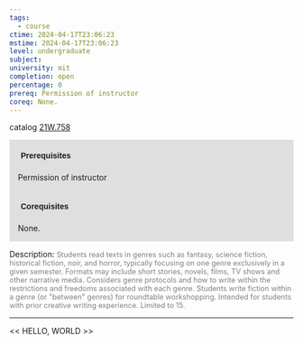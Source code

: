 ```yaml
---
tags:
  - course
ctime: 2024-04-17T23:06:23
mstime: 2024-04-17T23:06:23
level: undergraduate
subject: 
university: mit
completion: open
percentage: 0
prereq: Permission of instructor
coreq: None.
---
```


catalog [21W.758](http://student.mit.edu/catalog/m21Wb.html#21W.758)

<span style="display: block; padding: 15px; background-color: rgb(100, 100, 100, 0.2);"><font id="m_prereq2684_0" style="display: block; font-family: Arial, sans-serif; font-weight: bold; padding: 5px">Prerequisites</font><br><span id="prereq2684_0">Permission of instructor</span></span>
<span style="display: block; padding: 15px; background-color: rgb(100, 100, 100, 0.2);"><font id="m_coreq2684_0" style="display: block; font-family: Arial, sans-serif; font-weight: bold; padding: 5px">Corequisites</font><br><span id="coreq2684_0">None.</span></span>

<font style="">Description:</font>
<font style="color: grey; font-size: 0.8rem;">Students read texts in genres such as fantasy, science fiction, historical fiction, noir, and horror, typically focusing on one genre exclusively in a given semester. Formats may include short stories, novels, films, TV shows and other narrative media. Considers genre protocols and how to write within the restrictions and freedoms associated with each genre. Students write fiction within a genre (or "between" genres) for roundtable workshopping. Intended for students with prior creative writing experience. Limited to 15.</font>



---

<< HELLO, WORLD >>
